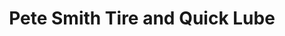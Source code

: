 ---
title: "Pete Smith Tire and Quick Lube"
url: /warrenton/pete-smith-tire-and-quick-lube/
shop: car repair
---